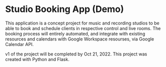 # Studio Booking App (Demo)

This application is a concept project for music and recording studios to be able to book and schedule clients in respective control and live rooms.
The booking process will entirely automated, and integrate with existing resources and calendars with Google Workspace resourses, via Google Calendar API.

v1 of the project will be completed by Oct 21, 2022. This project was created with Python and Flask.
